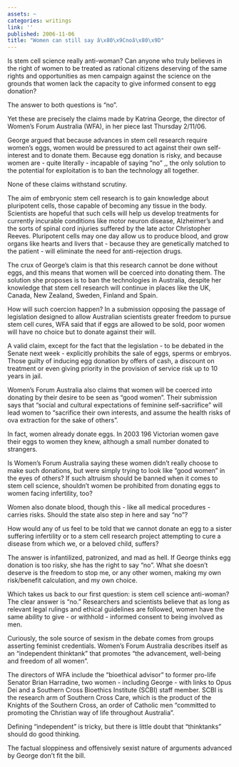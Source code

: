 ```yaml
---
assets: ~
categories: writings
link: ''
published: 2006-11-06
title: "Women can still say â\x80\x9Cnoâ\x80\x9D"
---
```

Is stem cell science really anti-woman? Can anyone who truly believes in
the right of women to be treated as rational citizens deserving of the
same rights and opportunities as men campaign against the science on the
grounds that women lack the capacity to give informed consent to egg
donation?

The answer to both questions is “no”.

Yet these are precisely the claims made by Katrina George, the director
of Women’s Forum Australia (WFA), in her piece last Thursday 2/11/06.

George argued that because advances in stem cell research require
women’s eggs, women would be pressured to act against their own
self-interest and to donate them. Because egg donation is risky, and
because women are - quite literally - incapable of saying “no” ,, the
only solution to the potential for exploitation is to ban the technology
all together.

None of these claims withstand scrutiny.

The aim of embryonic stem cell research is to gain knowledge about
pluripotent cells, those capable of becoming any tissue in the body.
Scientists are hopeful that such cells will help us develop treatments
for currently incurable conditions like motor neuron disease,
Alzheimer’s and the sorts of spinal cord injuries suffered by the late
actor Christopher Reeves. Pluripotent cells may one day allow us to
produce blood, and grow organs like hearts and livers that - because
they are genetically matched to the patient - will eliminate the need
for anti-rejection drugs.

The crux of George’s claim is that this research cannot be done without
eggs, and this means that women will be coerced into donating them. The
solution she proposes is to ban the technologies in Australia, despite
her knowledge that stem cell research will continue in places like the
UK, Canada, New Zealand, Sweden, Finland and Spain.

How will such coercion happen? In a submission opposing the passage of
legislation designed to allow Australian scientists greater freedom to
pursue stem cell cures, WFA said that if eggs are allowed to be sold,
poor women will have no choice but to donate against their will.

A valid claim, except for the fact that the legislation - to be debated
in the Senate next week - explicitly prohibits the sale of eggs, sperms
or embryos. Those guilty of inducing egg donation by offers of cash, a
discount on treatment or even giving priority in the provision of
service risk up to 10 years in jail.

Women’s Forum Australia also claims that women will be coerced into
donating by their desire to be seen as “good women”. Their submission
says that “social and cultural expectations of feminine self-sacriifice”
will lead women to “sacrifice their own interests, and assume the health
risks of ova extraction for the sake of others”.

In fact, women already donate eggs. In 2003 196 Victorian women gave
their eggs to women they knew, although a small number donated to
strangers.

Is Women’s Forum Australia saying these women didn’t really choose to
make such donations, but were simply trying to look like “good women” in
the eyes of others? If such altruism should be banned when it comes to
stem cell science, shouldn’t women be prohibited from donating eggs to
women facing infertility, too?

Women also donate blood, though this - like all medical procedures -
carries risks. Should the state also step in here and say “no”?

How would any of us feel to be told that we cannot donate an egg to a
sister suffering infertility or to a stem cell research project
attempting to cure a disease from which we, or a beloved child, suffers?

The answer is infantilized, patronized, and mad as hell. If George
thinks egg donation is too risky, she has the right to say “no”. What
she doesn’t deserve is the freedom to stop me, or any other women,
making my own risk/benefit calculation, and my own choice.

Which takes us back to our first question: is stem cell science
anti-woman? The clear answer is “no.” Researchers and scientists believe
that as long as relevant legal rulings and ethical guidelines are
followed, women have the same ability to give - or withhold - informed
consent to being involved as men.

Curiously, the sole source of sexism in the debate comes from groups
asserting feminist credentials. Women’s Forum Australia describes itself
as an “independent thinktank” that promotes “the advancement, well-being
and freedom of all women”.

The directors of WFA include the “bioethical advisor” to former pro-life
Senator Brian Harradine, two women - including George - with links to
Opus Dei and a Southern Cross Bioethics Institute (SCBI) staff member.
SCBI is the research arm of Southern Cross Care, which is the product of
the Knights of the Southern Cross, an order of Catholic men “committed
to promoting the Christian way of life throughout Australia”.

Defining “independent” is tricky, but there is little doubt that
“thinktanks” should do good thinking.

The factual sloppiness and offensively sexist nature of arguments
advanced by George don’t fit the bill.